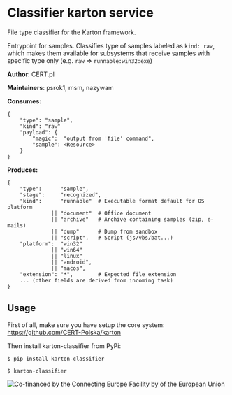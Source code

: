 # Classifier karton service

File type classifier for the Karton framework.

Entrypoint for samples. Classifies type of samples labeled as `kind: raw`,
which makes them available for subsystems that receive samples with specific
type only (e.g. `raw` => `runnable:win32:exe`)

**Author**: CERT.pl

**Maintainers**: psrok1, msm, nazywam

**Consumes:**
```
{
    "type": "sample",
    "kind": "raw"
    "payload": {
        "magic":  "output from 'file' command",
        "sample": <Resource>
    }
} 
```

**Produces:**
```
{
    "type":      "sample",
    "stage":     "recognized",
    "kind":      "runnable"  # Executable format default for OS platform
              || "document"  # Office document
              || "archive"   # Archive containing samples (zip, e-mails)
              || "dump"      # Dump from sandbox
              || "script",   # Script (js/vbs/bat...)
    "platform":  "win32" 
              || "win64" 
              || "linux" 
              || "android",
              || "macos",
    "extension": "*",        # Expected file extension
    ... (other fields are derived from incoming task)
}
```

## Usage

First of all, make sure you have setup the core system: https://github.com/CERT-Polska/karton

Then install karton-classifier from PyPi:

```shell
$ pip install karton-classifier

$ karton-classifier
```

![Co-financed by the Connecting Europe Facility by of the European Union](https://www.cert.pl/wp-content/uploads/2019/02/en_horizontal_cef_logo-1.png)

